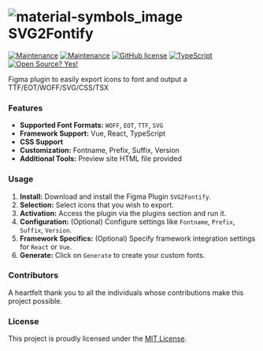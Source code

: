 # ![material-symbols_image](https://github.com/svg2fontTeam/SVG2Fontify/assets/77870077/794dcee4-a554-49e2-b15e-325ef728dc1c) SVG2Fontify

[![Maintenance](https://img.shields.io/badge/-Vue.js-4fc08d?style=flat&logo=vuedotjs&logoColor=white)](https://ko.vuejs.org/)
[![Maintenance](https://img.shields.io/badge/-ReactJs-61DAFB?logo=react&logoColor=white&style=flat)](https://react.dev)
[![GitHub license](https://img.shields.io/github/license/Naereen/StrapDown.js.svg)](https://github.com/abdelhakimrafik/icon2font/blob/master/LICENSE)
[![TypeScript](https://badgen.net/badge/icon/typescript?icon=typescript&label)](https://typescriptlang.org)
[![Open Source? Yes!](https://badgen.net/badge/Open%20Source%20%3F/Yes%21/blue?icon=github)](https://github.com/abdelhakimrafik/icon2font/)

Figma plugin to easily export icons to font and output a TTF/EOT/WOFF/SVG/CSS/TSX

### Features

- **Supported Font Formats:** `WOFF`, `EOT`, `TTF`, `SVG`
- **Framework Support:** Vue, React, TypeScript
- **CSS Support**
- **Customization:** Fontname, Prefix, Suffix, Version
- **Additional Tools:** Preview site HTML file provided

### Usage

1. **Install:** Download and install the Figma Plugin `SVG2Fontify`.
2. **Selection:** Select icons that you wish to export.
3. **Activation:** Access the plugin via the plugins section and run it.
4. **Configuration:** (Optional) Configure settings like `Fontname`, `Prefix`, `Suffix`, `Version`.
5. **Framework Specifics:** (Optional) Specify framework integration settings for `React` or `Vue`.
6. **Generate:** Click on `Generate` to create your custom fonts.

### Contributors

A heartfelt thank you to all the individuals whose contributions make this project possible.

### License

This project is proudly licensed under the [MIT License](https://opensource.org/licenses/MIT).
